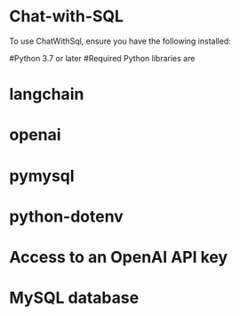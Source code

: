 # Chat-with-SQL

To use ChatWithSql, ensure you have the following installed:

#Python 3.7 or later
#Required Python libraries are
# langchain
# openai
# pymysql
# python-dotenv
# Access to an OpenAI API key
# MySQL database 
